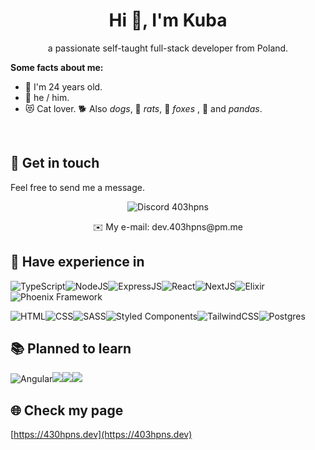 <h1 align="center">Hi 👋, I'm Kuba</h1>

<p align="center">a passionate self-taught full-stack developer from Poland.</p>


**Some facts about me:**

- 🥸 I'm 24 years old.
- 🙂 he / him.
- 😻 Cat lover. 🐕 Also *dogs*,  🐀 *rats*, 🦊 *foxes* ,  🐼 and *pandas*.

‏‏‎ ‎

## 🤝 Get in touch
Feel free to send me a message.
<p align="center">
<img src="https://img.shields.io/badge/Discord-5865F2?style=for-the-badge&logo=discord&logoColor=white" alt="Discord" /> 403hpns
<!--   <img src="https://dcbadge.vercel.app/api/shield/849795406573469716?compact=true" /> -->

<p align="center">✉️ My e-mail: dev.403hpns@pm.me</p>
</p>


## 🔧 Have experience in

<img src="https://img.shields.io/badge/typescript-%23007ACC.svg?style=for-the-badge&logo=typescript&logoColor=white" alt="TypeScript" /><img src="https://img.shields.io/badge/node.js-6DA55F?style=for-the-badge&logo=node.js&logoColor=white" alt="NodeJS"/><img src="https://img.shields.io/badge/express.js-%23404d59.svg?style=for-the-badge&logo=express&logoColor=%2361DAFB" alt="ExpressJS"/><img src="https://img.shields.io/badge/react-%2320232a.svg?style=for-the-badge&logo=react&logoColor=%2361DAFB" alt="React" /><img src="https://img.shields.io/badge/Next-black?style=for-the-badge&logo=next.js&logoColor=white" alt="NextJS" /><img src="https://img.shields.io/badge/c%23-%23239120.svg?style=for-the-badge&logo=c-sharp&logoColor=white" alt="" /><img src="https://img.shields.io/badge/.NET-5C2D91?style=for-the-badge&logo=.net&logoColor=white" alt="" /><img src="https://img.shields.io/badge/elixir-%234B275F.svg?style=for-the-badge&logo=elixir&logoColor=white" alt="Elixir" /><img src="https://img.shields.io/badge/phoenixframework-%23FD4F00.svg?style=for-the-badge&logo=phoenixframework&logoColor=black" alt="Phoenix Framework" />


<img src="https://img.shields.io/badge/html5-%23E34F26.svg?style=for-the-badge&logo=html5&logoColor=white" alt="HTML" /><img src="https://img.shields.io/badge/css3-%231572B6.svg?style=for-the-badge&logo=css3&logoColor=white" alt="CSS" /><img src="https://img.shields.io/badge/SASS-hotpink.svg?style=for-the-badge&logo=SASS&logoColor=white" alt="SASS" /><img src="https://img.shields.io/badge/styled--components-DB7093?style=for-the-badge&logo=styled-components&logoColor=white" alt="Styled Components" /><img src="https://img.shields.io/badge/tailwindcss-%2338B2AC.svg?style=for-the-badge&logo=tailwind-css&logoColor=white" alt="TailwindCSS" /><img src="https://img.shields.io/badge/chakra-%234ED1C5.svg?style=for-the-badge&logo=chakraui&logoColor=white" alt="" /><img src="https://img.shields.io/badge/mysql-%2300f.svg?style=for-the-badge&logo=mysql&logoColor=white" alt="" /><img src="https://img.shields.io/badge/PostgreSQL-316192?style=for-the-badge&logo=postgresql&logoColor=white" alt="Postgres" /><img src="https://img.shields.io/badge/redux-%23593d88.svg?style=for-the-badge&logo=redux&logoColor=white" alt="" /><img src="https://img.shields.io/badge/axios-671ddf?&style=for-the-badge&logo=axios&logoColor=white" alt="" /><img src="https://img.shields.io/badge/React_Query-FF4154?style=for-the-badge&logo=React_Query&logoColor=white" alt="" /><img src="https://img.shields.io/badge/vite-%23646CFF.svg?style=for-the-badge&logo=vite&logoColor=white" alt="" /><img src="https://img.shields.io/badge/webpack-%238DD6F9.svg?style=for-the-badge&logo=webpack&logoColor=black" alt="" /><img src="https://img.shields.io/badge/lua-%232C2D72.svg?style=for-the-badge&logo=lua&logoColor=white" alt="" /><img src="https://img.shields.io/badge/Prisma-3982CE?style=for-the-badge&logo=Prisma&logoColor=white" alt="" /><img src="https://img.shields.io/badge/docker-%230db7ed.svg?style=for-the-badge&logo=docker&logoColor=white" alt="" /><img src="https://img.shields.io/badge/jira-%230A0FFF.svg?style=for-the-badge&logo=jira&logoColor=white" alt="" /><img src="https://img.shields.io/badge/git-%23F05033.svg?style=for-the-badge&logo=git&logoColor=white" alt="" /><img src="https://img.shields.io/badge/github-%23121011.svg?style=for-the-badge&logo=github&logoColor=white" alt="" /><img src="https://img.shields.io/badge/GitLab-330F63?style=for-the-badge&logo=gitlab&logoColor=white" alt="" />

## 📚 Planned to learn

<img src="https://img.shields.io/badge/Angular-DD0031?style=for-the-badge&logo=angular&logoColor=white" alt="Angular" /><img src="https://img.shields.io/badge/blender-%23F5792A.svg?style=for-the-badge&logo=blender&logoColor=white" /><img src="https://img.shields.io/badge/-Unreal%20Engine-313131?style=for-the-badge&logo=unreal-engine&logoColor=white" /><img src="https://img.shields.io/badge/C%2B%2B-00599C?style=for-the-badge&logo=c%2B%2B&logoColor=white" />

## 🌐 Check my page
[https://430hpns.dev](https://403hpns.dev)







<h2></h2>
<div align="center">
  <img src="https://i.imgur.com/ll2HzoZ.jpg" alt="" />
</div>
